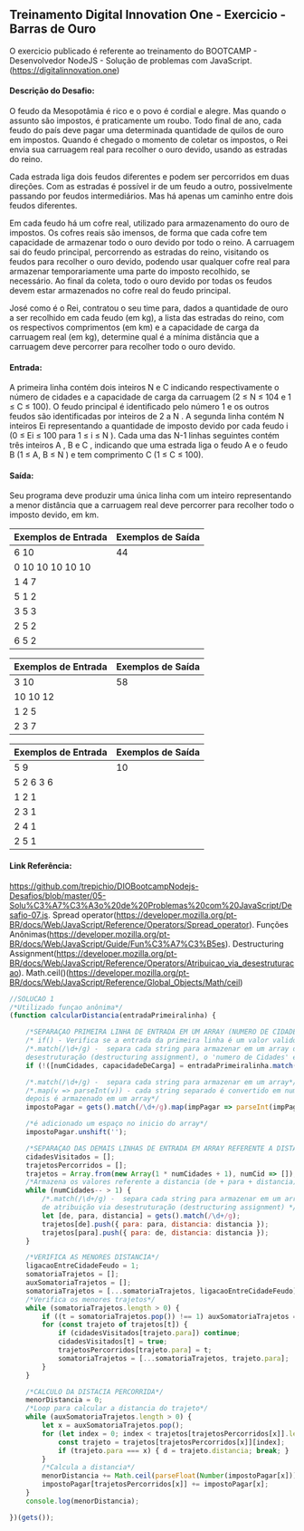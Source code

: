 ## Treinamento Digital Innovation One - Exercicio - Barras de Ouro

O exercicio publicado é referente ao treinamento do BOOTCAMP - Desenvolvedor NodeJS -  Solução de problemas com JavaScript.
(https://digitalinnovation.one)

#### Descrição do Desafio:

O feudo da Mesopotâmia é rico e o povo é cordial e alegre. Mas quando o assunto são impostos, é praticamente um roubo. Todo final de ano, cada feudo do país deve pagar uma determinada quantidade de quilos de ouro em impostos. Quando é chegado o momento de coletar os impostos, o Rei envia sua carruagem real para recolher o ouro devido, usando as estradas do reino.

Cada estrada liga dois feudos diferentes e podem ser percorridos em duas direções. Com as estradas é possível ir de um feudo a outro, possivelmente passando por feudos intermediários. Mas há apenas um caminho entre dois feudos diferentes.

Em cada feudo há um cofre real, utilizado para armazenamento do ouro de impostos. Os cofres reais são imensos, de forma que cada cofre tem capacidade de armazenar todo o ouro devido por todo o reino. A carruagem sai do feudo principal, percorrendo as estradas do reino, visitando os feudos para recolher o ouro devido, podendo usar qualquer cofre real para armazenar temporariamente uma parte do imposto recolhido, se necessário. Ao final da coleta, todo o ouro devido por todas os feudos devem estar armazenados no cofre real do feudo principal.

José como é o Rei, contratou o seu time para, dados a quantidade de ouro a ser recolhido em cada feudo (em kg), a lista das estradas do reino, com os respectivos comprimentos (em km) e a capacidade de carga da carruagem real (em kg), determine qual é a mínima distância que a carruagem deve percorrer para recolher todo o ouro devido.


#### Entrada:

A primeira linha contém dois inteiros N e C indicando respectivamente o número de cidades e a capacidade de carga da carruagem (2 ≤ N ≤ 104 e 1 ≤ C ≤ 100). O feudo principal é identificado pelo número 1 e os outros feudos são identificadas por inteiros de 2 a N . A segunda linha contém N inteiros Ei representando a quantidade de imposto devido por cada feudo i (0 ≤ Ei ≤ 100 para 1 ≤ i ≤ N ). Cada uma das N-1 linhas seguintes contém três inteiros A , B e C , indicando que uma estrada liga o feudo A e o feudo B (1 ≤ A, B ≤ N ) e tem comprimento C (1 ≤ C ≤ 100).

#### Saída:

Seu programa deve produzir uma única linha com um inteiro representando a menor distância que a carruagem real deve percorrer para recolher todo o imposto devido, em km.

Exemplos de Entrada  | Exemplos de Saída
------------- | -------------
6 10 | 44
0 10 10 10 10 10 | 
1 4 7 | 
5 1 2 | 
3 5 3 | 
2 5 2 | 
6 5 2 | 


Exemplos de Entrada  | Exemplos de Saída
------------- | -------------
3 10 | 58
10 10 12 |
1 2 5 |
2 3 7 |

Exemplos de Entrada  | Exemplos de Saída
------------- | -------------
5 9 | 10
5 2 6 3 6 |
1 2 1 |
2 3 1 |
2 4 1 |
2 5 1 |


#### Link Referência:
https://github.com/trepichio/DIOBootcampNodejs-Desafios/blob/master/05-Solu%C3%A7%C3%A3o%20de%20Problemas%20com%20JavaScript/Desafio-07.js.
Spread operator(https://developer.mozilla.org/pt-BR/docs/Web/JavaScript/Reference/Operators/Spread_operator).
Funções Anônimas(https://developer.mozilla.org/pt-BR/docs/Web/JavaScript/Guide/Fun%C3%A7%C3%B5es).
Destructuring Assignment(https://developer.mozilla.org/pt-BR/docs/Web/JavaScript/Reference/Operators/Atribuicao_via_desestruturacao).
Math.ceil()(https://developer.mozilla.org/pt-BR/docs/Web/JavaScript/Reference/Global_Objects/Math/ceil)


```javascript
//SOLUCAO 1
/*Utilizado funçao anônima*/
(function calcularDistancia(entradaPrimeiralinha) {

    /*SEPARAÇAO PRIMEIRA LINHA DE ENTRADA EM UM ARRAY (NUMERO DE CIDADES + CAPACIDADE DE CARGA)*/
    /* if() - Verifica se a entrada da primeira linha é um valor valido*/
    /*.match(/\d+/g) -  separa cada string para armazenar em um array de atribuição via 
    desestruturação (destructuring assignment), o 'numero de Cidades' e 'Capacidade de Carga'*/
    if (!([numCidades, capacidadeDeCarga] = entradaPrimeiralinha.match(/\d+/g))) return false;

    /*.match(/\d+/g) -  separa cada string para armazenar em um array*/
    /*.map(v => parseInt(v)) - cada string separado é convertido em numero, 
    depois é armazenado em um array*/
    impostoPagar = gets().match(/\d+/g).map(impPagar => parseInt(impPagar));

    /*é adicionado um espaço no inicio do array*/
    impostoPagar.unshift('');

    /*SEPARAÇAO DAS DEMAIS LINHAS DE ENTRADA EM ARRAY REFERENTE A DISTANCIA (DE + PARA + DISTANCIA)*/
    cidadesVisitados = [];
    trajetosPercorridos = [];
    trajetos = Array.from(new Array(1 * numCidades + 1), numCid => []);
    /*Armazena os valores referente a distancia (de + para + distancia), em um array de objetos*/
    while (numCidades-- > 1) {
        /*.match(/\d+/g) -  separa cada string para armazenar em um array de objeto,
        de atribuição via desestruturação (destructuring assignment) */
        let [de, para, distancia] = gets().match(/\d+/g);
        trajetos[de].push({ para: para, distancia: distancia });
        trajetos[para].push({ para: de, distancia: distancia });
    }

    /*VERIFICA AS MENORES DISTANCIA*/
    ligacaoEntreCidadeFeudo = 1;
    somatoriaTrajetos = [];
    auxSomatoriaTrajetos = [];
    somatoriaTrajetos = [...somatoriaTrajetos, ligacaoEntreCidadeFeudo];
    /*Verifica os menores trajetos*/
    while (somatoriaTrajetos.length > 0) {
        if ((t = somatoriaTrajetos.pop()) !== 1) auxSomatoriaTrajetos = [...auxSomatoriaTrajetos, t];
        for (const trajeto of trajetos[t]) {
            if (cidadesVisitados[trajeto.para]) continue;
            cidadesVisitados[t] = true;
            trajetosPercorridos[trajeto.para] = t;
            somatoriaTrajetos = [...somatoriaTrajetos, trajeto.para];
        }
    }

    /*CALCULO DA DISTACIA PERCORRIDA*/
    menorDistancia = 0;
    /*Loop para calcular a distancia do trajeto*/
    while (auxSomatoriaTrajetos.length > 0) {
        let x = auxSomatoriaTrajetos.pop();
        for (let index = 0; index < trajetos[trajetosPercorridos[x]].length; index++) {
            const trajeto = trajetos[trajetosPercorridos[x]][index];
            if (trajeto.para === x) { d = trajeto.distancia; break; }
        }
        /*Calcula a distancia*/
        menorDistancia += Math.ceil(parseFloat(Number(impostoPagar[x])) / Number(capacidadeDeCarga)) * Math.ceil((2 * Number(d)));
        impostoPagar[trajetosPercorridos[x]] += impostoPagar[x];
    }
    console.log(menorDistancia);

})(gets());
```
